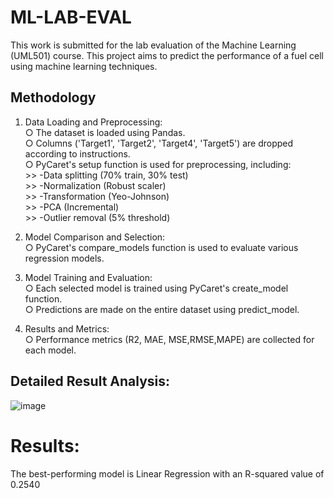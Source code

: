 # ML-LAB-EVAL
 This work is submitted for the lab evaluation of the Machine Learning (UML501) course. This project aims to predict the performance of a fuel cell using machine learning techniques.
 
## Methodology

1. Data Loading and Preprocessing:  
     ○ The dataset is loaded using Pandas.  
     ○ Columns ('Target1', 'Target2', 'Target4', 'Target5') are dropped according to 
       instructions.  
     ○ PyCaret's setup function is used for preprocessing, including:  
               >> -Data splitting (70% train, 30% test)  
               >> -Normalization (Robust scaler)  
               >> -Transformation (Yeo-Johnson)  
               >> -PCA (Incremental)  
               >> -Outlier removal (5% threshold)  

2. Model Comparison and Selection:  
    ○ PyCaret's compare_models function is used to evaluate various regression models.

3. Model Training and Evaluation:  
    ○ Each selected model is trained using PyCaret's create_model function.  
    ○ Predictions are made on the entire dataset using predict_model.  

4. Results and Metrics:  
    ○ Performance metrics (R2, MAE, MSE,RMSE,MAPE) are collected for each model.  
   
## Detailed Result Analysis:  

![image](https://github.com/user-attachments/assets/e5df5628-e0a5-447b-8e46-30d4dc6af631)


# Results:  
The best-performing model is Linear Regression with an R-squared value of 0.2540







